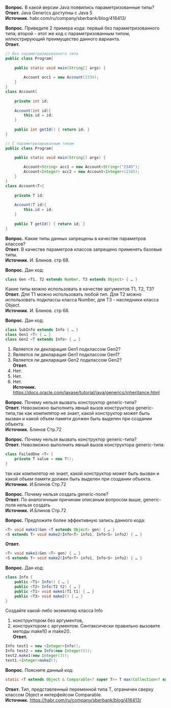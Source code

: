 **Вопрос.** В какой версии Java появились параметризованные типы?  
**Ответ.** Java Generics доступны с Java 5  
**Источник.** habr.com/ru/company/sberbank/blog/416413/  

**Вопрос.** Приведите 2 примера кода: первый без параметризованного типа; второй - этот же код 
с параметризованным типом, иллюстрирующий преимущество данного варианта.  
**Ответ.** 
```Java
// Без параметризированного типа
public class Program{
      
    public static void main(String[] args) {
          
        Account acc1 = new Account(2334);
    }
}
class Account{
     
    private int id;
     
    Account(int id){
        this.id = id;
    }
     
    public int getId() { return id; }
}
```  
```Java
// С параметризированным типом
public class Program{
      
    public static void main(String[] args) { 

        Account<String> acc1 = new Account<String>("2345");
        Account<Integer> acc2 = new Account<Integer>(2345);
    }
}
class Account<T>{
     
    private T id;
    
    Account(T id){
        this.id = id;
    }
     
    public T getId() { return id; }
}
```  

**Вопрос.** Какие типы данных запрещены в качестве параметров классов?  
**Ответ.** В качестве параметров классов запрещено применять базовые типы.  
**Источник.** И. Блинов. стр 68.  

**Вопрос.** Дан код:
~~~java
class Gen <T1, T2 extends Number, T3 extends Object> { … }
~~~
Какие типы можно использовать в качестве аргументов T1, T2, T3?  
**Ответ.** Для Т1 можно использовать любой тип. Для Т2 можно использовать подклассы класса Number, для Т3 - наследники класса Object.  
**Источник.** И. Блинов. стр 68.  

**Вопрос.** Дан код:
```java
class SubInfo extends Info { … }
class Gen1 <T> { … }
class Gen2 <T extends Info> { … }
```
1. Является ли декларация Gen1<Info> подклассом Gen2<Info>?
2. Является ли декларация Gen1<SubInfo> подклассом Gen1<Info>?
3. Является ли декларация Gen2<SubInfo> подклассом Gen2<Info>?  
**Ответ.** 
1. Нет.
2. Нет.
3. Нет.  
**Источник.** https://docs.oracle.com/javase/tutorial/java/generics/inheritance.html  

**Вопрос.** Почему нельзя вызвать конструктор generic-типа?  
**Ответ.** Невозможно выполнить явный вызов конструктора generic-типа,так как компилятор не знает, какой конструктор может быть вызван и какой
объем памяти должен быть выделен при создании объекта.  
**Источник.** Блинов Стр.72  

**Вопрос.** Почему нельзя вызвать конструктор generic-типа?  
**Ответ.** Невозможно выполнить явный вызов конструктора generic-типа:
```java
class FailedOne <T> {
    private T value = new T();
}
```
так как компилятор не знает, какой конструктор может быть вызван и какой
объем памяти должен быть выделен при создании объекта.  
**Источник.** И.Блинов Стр.72  

**Вопрос.** Почему нельзя создать generic-поле?  
**Ответ.** По аналогичным причинам описаным вопросом выше, generic-поля нельзя создать  
**Источник.** И.Блинов Стр.72  

**Вопрос.** Предложите более эффективную запись данного кода:
~~~java
<T> void make1(Gen <T extends Object> gen) { … }
<S extends T> void make2(Info<T> info1, Info<S> info2) { … }
~~~  
**Ответ.**
~~~java
<T> void make1(Gen <T> gen) { … }
<S extends T> void make2(Info<T> info1, Info<S> info2) { … }
~~~  

**Вопрос.** Дан код:
~~~java
class Info { 
	public <T1> Info() { … }
	public <T2> Info(T2 t2) { … }
	public <T1> void make1(T1 t1) { … }
	public <T3> void make2() { … }
}
~~~
Создайте какой-либо экземпляр класса Info
1. конструктором без аргументов,
2. конструктором с аргументом. Синтаксически правильно вызовите методы make1() и make2().  
**Ответ.**
~~~java
Info test1 = new <Integer>Info();
Info test2 = new Info(new Integer(5));
test2.make1(new Integer(3));
test1.<Integer>make2();
~~~  

**Вопрос.** Поясните данный код:
~~~java
static <T extends Object & Comparable<? super T>> T max(Collection<? extends T> coll)
~~~  
**Ответ.** Тип, представленный переменной типа T, ограничен сверху классом Object и интерфейсом Comparable.  
**Источник.** https://habr.com/ru/company/sberbank/blog/416413/  
